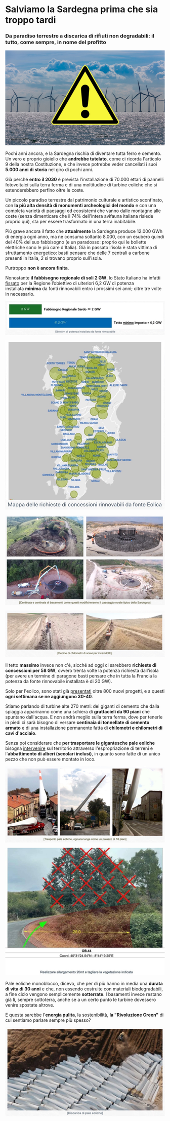 # Salviamo la Sardegna prima che sia troppo tardi

### Da paradiso terrestre a discarica di rifiuti non degradabili: il tutto, come sempre, in nome del profitto

![logo di pericolo al centro di una foto di mare con pale eoliche in vista all'orizzonte](/img/sardegna-8.jpg)

Pochi anni ancora, e la Sardegna rischia di diventare tutta ferro e cemento. Un vero e proprio gioiello che **andrebbe tutelato**, come ci ricorda l'articolo 9 della nostra Costituzione, e che invece potrebbe veder cancellati i suoi **5.000 anni di storia** nel giro di pochi anni.

Già perché **entro il 2030** è prevista l'installazione di 70.000 ettari di pannelli fotovoltaici sulla terra ferma e di una moltitudine di turbine eoliche che si estenderebbero perfino oltre le coste.

Un piccolo paradiso terrestre dal patrimonio culturale e artistico sconfinato, con **la più alta densità di monumenti archeologici del mondo** e con una completa varietà di paesaggi ed ecosistemi che vanno dalle montagne alle coste (senza dimenticare che il 74% dell'intera avifauna italiana risiede proprio qui), sta per essere trasformato in una terra inabitabile.

Più grave ancora il fatto che **attualmente** la Sardegna produce 12.000 GWh di energia ogni anno, ma ne consuma soltanto 8.000, con un esubero quindi del 40% del suo fabbisogno (e un paradosso: proprio qui le bollette elettriche sono le più care d'Italia). Già in passato l'isola è stata vittima di sfruttamento energetico: basti pensare che delle 7 centrali a carbone presenti in Italia, 2 si trovano proprio sull'isola.

Purtroppo **non è ancora finita**.

Nonostante **il fabbisogno regionale di soli 2 GW**, lo Stato Italiano ha infatti [fissato](https://www.gazzettaufficiale.it/atto/serie_generale/caricaDettaglioAtto/originario?atto.dataPubblicazioneGazzetta=2024-07-02&atto.codiceRedazionale=24A03360&elenco30giorni=true) per la Regione l’obiettivo di ulteriori 6,2 GW di potenza installata **minima** da fonti rinnovabili entro i prossimi sei anni; oltre tre volte in necessario.

![obiettivi di potenza installata da fonte rinnovabile](/img/sardegna-2.jpg)

![mappa delle richieste di concessioni rinnovabili da fonte eolica](/img/sardegna-1.jpg)

![basamenti per l'installazione delle pale eoliche](/img/sardegna-4.jpg)

![gli scavi per il cavidotto](/img/sardegna-5.jpg)

Il tetto **massimo** invece non c'è, sicché ad oggi ci sarebbero **richieste di concessioni per 58 GW**, ovvero trenta volte la potenza richiesta dall'isola (per avere un termine di paragone basti pensare che in tutta la Francia la potenza da fonte rinnovabile installata è di 20 GW).

Solo per l'eolico, sono stati già [presentati](https://www.orthobenessere.com/problema-eolico-in-sardegna/) oltre 800 nuovi progetti, e a questi **ogni settimana se ne aggiungono 30-40**.

Stiamo parlando di turbine alte 270 metri: dei giganti di cemento che dalla spiaggia appariranno come una schiera di **grattacieli da 90 piani** che spuntano dall'acqua. E non andrà meglio sulla terra ferma, dove per tenerle in piedi ci sarà bisogno di versare **centinaia di tonnellate di cemento armato** e di una installazione permanente fatta di **chilometri e chilometri di cavi d'acciaio**.

Senza poi considerare che **per trasportare le gigantesche pale eoliche** bisogna [intervenire](https://va.mite.gov.it/File/Documento/739028) sul territorio attraverso l'espropriazione di terreni e l'**abbattimento di alberi (secolari inclusi)**, in quanto sono fatte di un unico pezzo che non può essere montato in loco.

![trasporto pale eoliche](/img/sardegna-6.jpg)

![taglio della vegetazione per il trasporto delle pale eoliche](/img/sardegna-7.jpg)

Pale eoliche monoblocco, dicevo, che per di più hanno in media una **durata di vita di 30 anni** e che, non essendo costruite con materiali biodegradabili, a fine ciclo vengono semplicemente **sotterrate**. I basamenti invece restano già lì, sempre sottoterra, anche se a un certo punto le turbine dovessero venire spostate altrove.

E questa sarebbe l'**energia pulita**, la sostenibilità, **la "Rivoluzione Green"** di cui sentiamo parlare sempre più spesso?

![discarica di pale eoliche sottoterra](/img/sardegna-3.jpg)